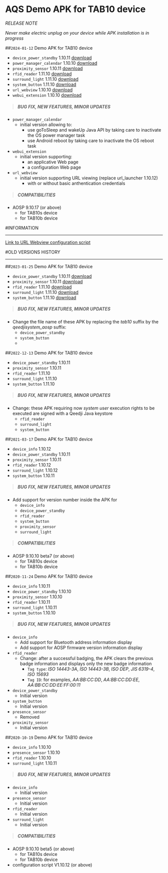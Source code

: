 # AQS Demo APK for TAB10 device
*RELEASE NOTE*

*Never make electric unplug on your device while APK installation is in progress*

##`2024-01-12` Demo APK for TAB10 device
- `device_power_standby` 1.10.11 [download](https://github.com/innes-labs/archives/blob/main/downloads/tab10/APK/device_power_standby-qeedjisystem_aosp-setup-1.10.11.apk)
- `power_manager_calendar` 1.10.10 [download](https://github.com/innes-labs/archives/blob/main/downloads/tab10/APK/power_manager_calendar-qeedjisystem_aosp-setup-1.10.10.apk)
- `proximity_sensor` 1.10.11 [download](https://github.com/innes-labs/archives/blob/main/downloads/tab10/APK/proximity_sensor-tab10-setup-1.10.11.apk)
- `rfid_reader` 1.11.10 [download](https://github.com/innes-labs/archives/blob/main/downloads/tab10/APK/rfid_reader-tab10-setup-1.11.10.apk)
- `surround_light` 1.11.10 [download](https://github.com/innes-labs/archives/blob/main/downloads/tab10/APK/surround_light-tab10-setup-1.11.10.apk)
- `system_button` 1.11.10 [download](https://github.com/innes-labs/archives/blob/main/downloads/tab10/APK/system_button-qeedjisystem_aosp-setup-1.11.10.apk)
- `url_webview` 1.10.10 [download](https://github.com/innes-labs/archives/blob/main/downloads/tab10/APK/url_webview-qeedjisystem_aosp-setup-1.10.10.apk)
- `webui_extension` 1.10.10 [download](https://github.com/innes-labs/archives/blob/main/downloads/tab10/APK/webui_extension-qeedjisystem_aosp-setup-1.10.10.apk)

>##### **BUG FIX, NEW FEATURES, MINOR UPDATES**
- `power_manager_calendar`
	- initial version allowing to:
		- use goToSleep and wakeUp Java API by taking care to inactivate the OS power manager task
		- use Android reboot by taking care to inactivate the OS reboot task
- `webui_extension`
	- initial version supporting:
		- an applicative Web page
		- a configuration Web page
- `url_webview`
	- initial version supporting URL viewing (replace url_launcher 1.10.12)
		- with or without basic anthentication credentials

>##### **COMPATIBILITIES**
- AOSP 9.10.17 (or above)
	- for TAB10s device
	- for TAB10b device

#INFORMATION
***********************************************************************

[Link to URL Webview configuration script](https://github.com/Qeedji/aosp-TAB10s-sdk/tree/master/examples/url_webview/configuration/000000000000.js)

#OLD VERSIONS HISTORY
*********************************************************************************************************

##`2023-01-25` Demo APK for TAB10 device
- `device_power_standby` 1.10.11 [download](https://github.com/innes-labs/archives/blob/main/downloads/tab10/APK/device_power_standby-qeedjisystem_aosp-setup-1.10.11.apk)
- `proximity_sensor` 1.10.11 [download](https://github.com/innes-labs/archives/blob/main/downloads/tab10/APK/proximity_sensor-tab10-setup-1.10.11.apk)
- `rfid_reader` 1.11.10 [download](https://github.com/innes-labs/archives/blob/main/downloads/tab10/APK/rfid_reader-tab10-setup-1.11.10.apk)
- `surround_light` 1.11.10 [download](https://github.com/innes-labs/archives/blob/main/downloads/tab10/APK/surround_light-tab10-setup-1.11.10.apk)
- `system_button` 1.11.10 [download](https://github.com/innes-labs/archives/blob/main/downloads/tab10/APK/system_button-qeedjisystem_aosp-setup-1.11.10.apk)

>##### **BUG FIX, NEW FEATURES, MINOR UPDATES**
- Change the file name of these APK by replacing the *tab10* suffix by the *qeedjisystem_aosp* suffix:
	- `device_power_standby`
	- `system_button`
	-
##`2022-12-13` Demo APK for TAB10 device
- `device_power_standby` 1.10.11
- `proximity_sensor` 1.10.11
- `rfid_reader` 1.11.10
- `surround_light` 1.11.10
- `system_button` 1.11.10

>##### **BUG FIX, NEW FEATURES, MINOR UPDATES**
- Change: these APK requiring now *system user* execution rights to be executed are signed with a Qeedji Java keystore
	- `rfid_reader`
	- `surround_light`
	- `system_button`

##`2021-03-17` Demo APK for TAB10 device
- `device_info` 1.10.12
- `device_power_standby` 1.10.11
- `proximity_sensor` 1.10.11
- `rfid_reader` 1.10.12
- `surround_light` 1.10.12
- `system_button` 1.10.11

>##### **BUG FIX, NEW FEATURES, MINOR UPDATES**
- Add support for version number inside the APK for
	- `device_info`
	- `device_power_standby`
    - `rfid_reader`
    - `system_button`
    - `proximity_sensor`
	- `surround_light`
>##### **COMPATIBILITIES**
- AOSP 9.10.10 beta7 (or above)
	- for TAB10s device
	- for TAB10b device

##`2020-11-24` Demo APK for TAB10 device
- `device_info` 1.10.11
- `device_power_standby` 1.10.10
- `proximity_sensor` 1.10.10
- `rfid_reader` 1.10.11
- `surround_light` 1.10.11
- `system_button` 1.10.10

>##### **BUG FIX, NEW FEATURES, MINOR UPDATES**
- `device_info`
    - Add support for Bluetooth address information display
    - Add support for AOSP firmware version information display
- `rfid_reader`
     - Change: after a successful badging, the APK clears the previous badge information and displays only the new badge information
     	- `Tag type`: *ISO 14443-3A*, *ISO 14443-3B*, *ISO DEP*, *JIS 6319-4*, *ISO 15693*
     	- `Tag ID`: for examples, *AA:BB:CC:DD*, *AA:BB:CC:DD:EE*, *AA:BB:CC:DD:EE:FF:00:11*
- `device_power_standby`
    - Initial version
- `system_button`
    - Initial version
- `presence_sensor`
	- Removed
- `proximity_sensor`
	- Initial version

##`2020-10-19` Demo APK for TAB10 device
- `device_info` 1.10.10
- `presence_sensor` 1.10.10
- `rfid_reader` 1.10.10
- `surround_light` 1.10.11

>##### **BUG FIX, NEW FEATURES, MINOR UPDATES**
- `device_info`
	- Initial version
- `presence_sensor`
 	- Initial version
- `rfid_reader`
 	- Initial version
- `surround_light`
 	- Initial version

>##### **COMPATIBILITIES**
- AOSP 9.10.10 beta5 (or above)
	- for TAB10s device
	- for TAB10b device
- configuration script V1.10.12 (or above)
